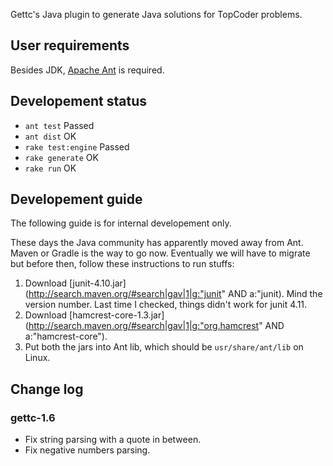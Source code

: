 Gettc's Java plugin to generate Java solutions for TopCoder problems.

## User requirements

Besides JDK, [Apache Ant](http://ant.apache.org/) is required. 

## Developement status
  
* `ant test` Passed
* `ant dist` OK
* `rake test:engine` Passed
* `rake generate` OK
* `rake run` OK

## Developement guide

The following guide is for internal developement only.

These days the Java community has apparently moved away from Ant. Maven or
Gradle is the way to go now. Eventually we will have to migrate but before 
then, follow these instructions to run stuffs:

1. Download [junit-4.10.jar](http://search.maven.org/#search|gav|1|g:"junit" AND a:"junit). 
Mind the version number. Last time I checked, things didn't work for junit 4.11.
2. Download [hamcrest-core-1.3.jar](http://search.maven.org/#search|gav|1|g:"org.hamcrest" AND a:"hamcrest-core").
3. Put both the jars into Ant lib, which should be `usr/share/ant/lib` on Linux.

## Change log

### gettc-1.6

* Fix string parsing with a quote in between.
* Fix negative numbers parsing.
